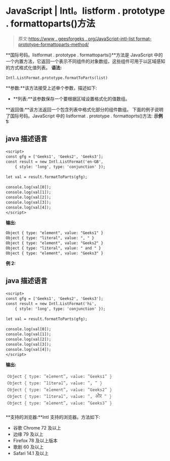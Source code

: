 # JavaScript | Intl。listform . prototype . formattoparts()方法

> 原文:[https://www . geesforgeks . org/JavaScript-intl-list format-prototype-formattoparts-method/](https://www.geeksforgeeks.org/javascript-intl-listformat-prototype-formattoparts-method/)

**国际号码。listformat . prototype . formattoparts()**方法是 JavaScript 中的一个内置方法，它返回一个表示不同组件的对象数组，这些组件可用于以区域感知的方式格式化值列表。
**语法:**

```
Intl.ListFormat.prototype.formatToParts(list)
```

**参数:**该方法接受上述单个参数，描述如下:

*   **列表:**该参数保存一个要根据区域设置格式化的值数组。

**返回值:**该方法返回一个包含列表中格式化部分的组件数组。
下面的例子说明了国际号码。JavaScript 中的 listformat . prototype . formattoprts()方法:
**示例 1:**

## java 描述语言

```
<script>
const gfg = ['Geeks1', 'Geeks2', 'Geeks3'];
const result = new Intl.ListFormat('en-GB',
    { style: 'long', type: 'conjunction' });

let val = result.formatToParts(gfg);

console.log(val[0]);
console.log(val[1]);
console.log(val[2]);
console.log(val[3]);
console.log(val[4]);
</script>
```

**输出:**

```
Object { type: "element", value: "Geeks1" }
Object { type: "literal", value: ", " }
Object { type: "element", value: "Geeks2" }
Object { type: "literal", value: " and " }
Object { type: "element", value: "Geeks3" }
```

**例 2:**

## java 描述语言

```
<script>
const gfg = ['Geeks1', 'Geeks2', 'Geeks3'];
const result = new Intl.ListFormat('hi',
    { style: 'long', type: 'conjunction' });

let val = result.formatToParts(gfg);

console.log(val[0]);
console.log(val[1]);
console.log(val[2]);
console.log(val[3]);
console.log(val[4]);
</script>
```

**输出:**

![](img/657a8291c1d431bbf8eb021e78ead430.png)

**支持的浏览器:**Intl 支持的浏览器。方法如下:

*   谷歌 Chrome 72 及以上
*   边缘 79 及以上
*   Firefox 78 及以上版本
*   歌剧 60 及以上
*   Safari 14.1 及以上
